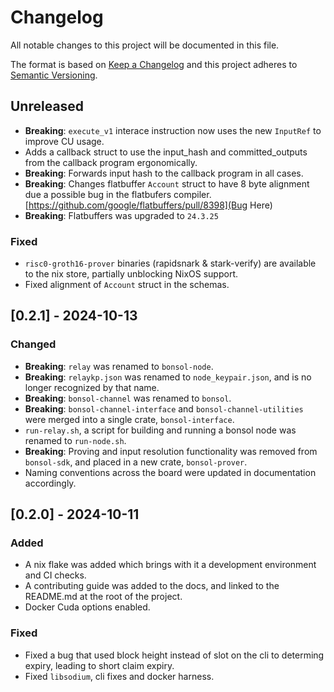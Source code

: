 # Changelog
All notable changes to this project will be documented in this file.

The format is based on [Keep a Changelog](http://keepachangelog.com/en/1.0.0/)
and this project adheres to [Semantic Versioning](http://semver.org/spec/v2.0.0.html).

## Unreleased
* **Breaking**: `execute_v1` interace instruction now uses the new `InputRef` to improve CU usage.
* Adds a callback struct to use the input_hash and committed_outputs from the callback program ergonomically.
* **Breaking**: Forwards input hash to the callback program in all cases.
* **Breaking**: Changes flatbuffer `Account` struct to have 8 byte alignment due a possible bug in the flatbufers compiler. [https://github.com/google/flatbuffers/pull/8398](Bug Here)
* **Breaking**: Flatbuffers was upgraded to `24.3.25`

### Fixed
* `risc0-groth16-prover` binaries (rapidsnark & stark-verify) are available to the nix store, partially unblocking NixOS support.
* Fixed alignment of `Account` struct in the schemas.

## [0.2.1] - 2024-10-13

### Changed
* **Breaking**: `relay` was renamed to `bonsol-node`.
* **Breaking**: `relaykp.json` was renamed to `node_keypair.json`, and is no longer recognized by that name.
* **Breaking**: `bonsol-channel` was renamed to `bonsol`.
* **Breaking**: `bonsol-channel-interface` and `bonsol-channel-utilities` were merged into a single crate, `bonsol-interface`.
* `run-relay.sh`, a script for building and running a bonsol node was renamed to `run-node.sh`.
* **Breaking**: Proving and input resolution functionality was removed from `bonsol-sdk`, and placed in a new crate, `bonsol-prover`.
* Naming conventions across the board were updated in documentation accordingly.

## [0.2.0] - 2024-10-11

### Added
* A nix flake was added which brings with it a development environment and CI checks.
* A contributing guide was added to the docs, and linked to the README.md at the root of the project.
* Docker Cuda options enabled.

### Fixed
* Fixed a bug that used block height instead of slot on the cli to determing expiry, leading to short claim expiry.
* Fixed `libsodium`, cli fixes and docker harness.
